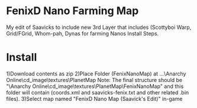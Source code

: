 # FenixD Nano Farming Map
My edit of Saavicks to include new 3rd Layer that includes (Scottyboi Warp, Grid/FGrid, Whom-pah, Dynas for farming Nanos
Install Steps.

# Install
1)Download contents as zip
2)Place Folder (FenixNanoMap) at ...\Anarchy Online\cd_image\textures\PlanetMap
Note: The final structure should be "\Anarchy Online\cd_image\textures\PlanetMap\FenixNanoMap" and this folder will contain (coords.xml and saavicks-fenix.txt and other related .bin files).
3)Select map named "FenixD Nano Map (Saavick's Edit)" in-game
